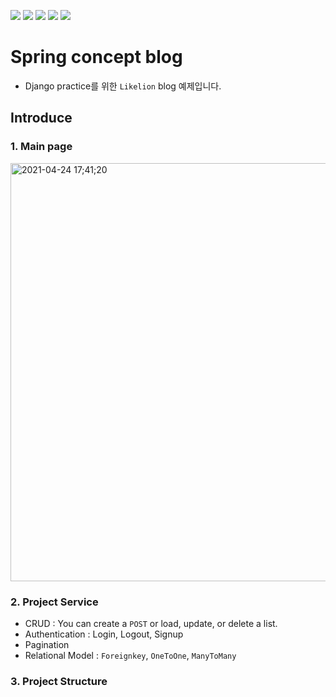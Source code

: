 ![](https://img.shields.io/badge/django-3.2.2-green)
![](https://img.shields.io/badge/HTML-red)
![](https://img.shields.io/badge/JavaScript-yellow)
![](https://img.shields.io/badge/CSS-brightgreen)
![](https://img.shields.io/github/license/LikeLion-CAU-9th/spring-concept-blog)



# Spring concept blog
- Django practice를 위한 `Likelion` blog 예제입니다.

## Introduce

### 1. Main page
<img width="669" alt="2021-04-24 17;41;20" src="https://user-images.githubusercontent.com/49235528/115986405-f964df80-a5ea-11eb-8054-137eb0d470f6.PNG">

### 2. Project Service
- CRUD : 
You can create a `POST` or load, update, or delete a list.
- Authentication : Login, Logout, Signup
- Pagination
- Relational Model : `Foreignkey`, `OneToOne`, `ManyToMany`

### 3. Project Structure
